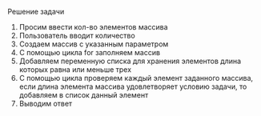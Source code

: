 Решение задачи
1) Просим ввести кол-во элементов массива
2) Пользователь вводит количество
3) Создаем массив с указанным параметром
4) С помощью цикла for заполняем массив
5) Добавляем переменную списка для хранения элементов длина которых равна или меньше трех
6) С помощью цикла проверяем каждый элемент заданного массива, если длина элемента массива удовлетворяет условию задачи, то добавляем в список данный элемент
7) Выводим ответ
